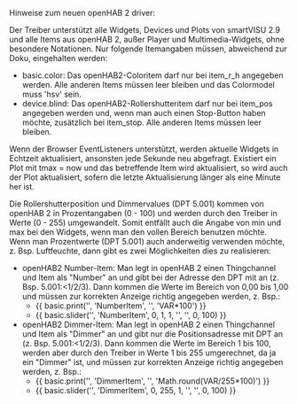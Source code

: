 Hinweise zum neuen openHAB 2 driver:

Der Treiber unterstützt alle Widgets, Devices und Plots von smartVISU 2.9 und alle Items aus openHAB 2, außer Player und Multimedia-Widgets, ohne besondere Notationen. Nur folgende Itemangaben müssen, abweichend zur Doku, eingehalten werden:

- basic.color: Das openHAB2-Coloritem darf nur bei item_r_h angegeben werden. Alle anderen Items müssen leer bleiben und das Colormodel muss 'hsv' sein.
- device.blind: Das openHAB2-Rollershutteritem darf nur bei item_pos angegeben werden und, wenn man auch einen Stop-Button haben möchte, zusätzlich bei item_stop. Alle anderen Items müssen leer bleiben.

Wenn der Browser EventListeners unterstützt, werden aktuelle Widgets in Echtzeit aktualisiert, ansonsten jede Sekunde neu abgefragt. Existiert ein Plot mit tmax = now und das betreffende Item wird aktualisiert, so wird auch der Plot aktualisiert, sofern die letzte Aktualisierung länger als eine Minute her ist.

Die Rollershutterposition und Dimmervalues (DPT 5.001) kommen von openHAB 2 in Prozentangaben (0 - 100) und werden durch den Treiber in Werte (0 - 255) umgewandelt. Somit entfällt auch die Angabe von min und max bei den Widgets, wenn man den vollen Bereich benutzen möchte. Wenn man Prozentwerte (DPT 5.001) auch anderweitig verwenden möchte, z. Bsp. Luftfeuchte, dann gibt es zwei Möglichkeiten dies zu realisieren:
   - openHAB2 Number-Item: Man legt in openHAB 2 einen Thingchannel und Item als "Number" an und gibt bei der Adresse den DPT mit an (z. Bsp. 5.001:<1/2/3). Dann kommen die Werte im Bereich von 0,00 bis 1,00 und müssen zur korrekten Anzeige richtig angegeben werden, z. Bsp.:
      - {{ basic.print('', 'NumberItem', '', 'VAR*100') }}
      - {{ basic.slider('', 'NumberItem', 0, 1, 1, '', '', 0, 100) }}
   - openHAB2 Dimmer-Item: Man legt in openHAB 2 einen Thingchannel und Item als "Dimmer" an und gibt nur die Positionsadresse mit DPT an (z. Bsp. 5.001:<1/2/3). Dann kommen die Werte im Bereich 1 bis 100, werden aber durch den Treiber in Werte 1 bis 255 umgerechnet, da ja ein "Dimmer" ist, und müssen zur korrekten Anzeige richtig angegeben werden, z. Bsp.:
      - {{ basic.print('', 'DimmerItem', '', 'Math.round(VAR/255*100)') }}
      - {{ basic.slider('', 'DimmerItem', 0, 255, 1, '', '', 0, 100) }}
